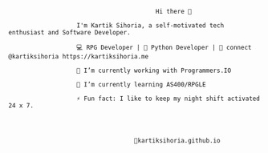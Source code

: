                                              Hi there 👋 
                       
                       I'm Kartik Sihoria, a self-motivated tech enthusiast and Software Developer.

                       💻 RPG Developer | 🌱 Python Developer | 💬 connect @kartiksihoria https://kartiksihoria.me 

                       🔭 I’m currently working with Programmers.IO

                       🌱 I’m currently learning AS400/RPGLE

                       ⚡ Fun fact: I like to keep my night shift activated 24 x 7.




                                       👋kartiksihoria.github.io
